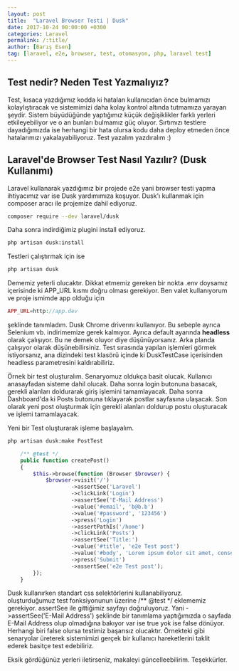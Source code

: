 ```yaml
---
layout: post
title:  "Laravel Browser Testi | Dusk"
date: 2017-10-24 00:00:00 +0300
categories: Laravel
permalink: /:title/
author: [Barış Esen]
tag: [laravel, e2e, browser, test, otomasyon, php, laravel test]
---
```


## Test nedir? Neden Test Yazmalıyız?
Test, kısaca yazdığımız kodda ki hataları kullanıcıdan önce bulmamızı kolaylıştıracak ve sistemimizi daha kolay kontrol altında tutmamıza yarayan şeydir. Sistem büyüdüğünde yaptığımız küçük değişiklikler farklı yerleri etkileyebiliyor ve o an bunları bulmamız güç oluyor. Sırtımızı testlere dayadığımızda ise herhangi bir hata olursa kodu daha deploy etmeden önce hatalarımızı yakalayabiliyoruz.
Test yazalım yazdıralım :)

## Laravel'de Browser Test Nasıl Yazılır? (Dusk Kullanımı)
Laravel kullanarak yazdığımız bir projede e2e yani browser testi yapma ihtiyacımız var ise Dusk yardımımıza koşuyor. Dusk'ı kullanmak için composer aracı ile projemize dahil ediyoruz.
```sh
composer require --dev laravel/dusk
```

Daha sonra indirdiğimiz plugini install ediyoruz.
```sh
php artisan dusk:install
```

Testleri çalıştırmak için ise
```sh
php artisan dusk
```
Dememiz yeterli olucaktır. Dikkat etmemiz gereken bir nokta .env doysamız içerisinde ki APP_URL kısmı doğru olması gerekiyor. Ben valet kullanıyorum ve proje ismimde app olduğu için
```php
APP_URL=http://app.dev
```
şeklinde tanımladım. Dusk Chrome driverını kullanıyor. Bu sebeple ayrıca Selenium vb. indirimemize gerek kalmıyor. Ayrıca default ayarında **headless** olarak çalışıyor. Bu ne demek oluyor diye düşünüyorsanız. Arka planda çalışıyor olarak düşünebilirsiniz. Test sırasında yapılan işlemleri görmek istiyorsanız, ana dizindeki test klasörü içinde ki DuskTestCase içerisinden headless parametresini kaldırabiliriz.

Örnek bir test oluşturalım. Senaryomuz oldukça basit olucak. Kullanıcı anasayfadan sisteme dahil olucak. Daha sonra login butonuna basacak, gerekli alanları doldurarak giriş işlemini tamamlayacak. Daha sonra Dashboard'da ki Posts butonuna tıklayarak postlar sayfasına ulaşacak. Son olarak yeni post oluşturmak için gerekli alanları doldurup postu oluşturacak ve işlemi tamamlayacak.

Yeni bir Test oluşturarak işleme başlayalım.
```sh
php artisan dusk:make PostTest
```

```php
    /** @test */
    public function createPost()
    {
        $this->browse(function (Browser $browser) {
            $browser->visit('/')
                    ->assertSee('Laravel')
                    ->clickLink('Login')
                    ->assertSee('E-Mail Address')
                    ->value('#email', 'b@b.b')
                    ->value('#password', '123456')
                    ->press('Login')
                    ->assertPathIs('/home')
                    ->clickLink('Posts')
                    ->assertSee('Title:')
                    ->value('#title', 'e2e Test post')
                    ->value('#body', 'Lorem ipsum dolor sit amet, consectetur adipisicing elit. Ad, adipisci dicta ducimus eos exercitationem ipsam labore maiores numquam officiis reiciendis repellendus similique sunt tempora velit veniam. At autem placeat reprehenderit!')
                    ->press('Submit')
                    ->assertSee('e2e Test post');
        });
    }
```
Dusk kullanırken standart css selektörlerini kullanabiliyoruz. oluşturduğumuz test fonksiyonunun üzerine /** @test */ eklememiz gerekiyor. assertSee ile gittiğimiz sayfayı doğruluyoruz. Yani ->assertSee('E-Mail Address') şeklinde bir tanımlama yaptığımızda o sayfada E-Mail Address olup olmadığına bakıyor var ise true yok ise false dönüyor. Herhangi biri false olursa testimiz başarısız olucaktır.
Örnekteki gibi senaryolar üreterek sistemimizi gerçek bir kullanıcı hareketlerini taklit ederek basitçe test edebiliriz.

Eksik gördüğünüz yerleri iletirseniz, makaleyi güncelleebilirim. Teşekkürler.
